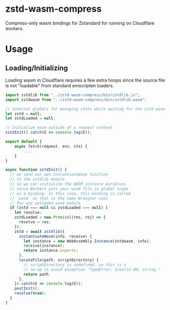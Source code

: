 # zstd-wasm-compress
Compress-only wasm bindings for Zstandard for running on Cloudflare workers.

# Usage

## Loading/Initializing

Loading wasm in Cloudflare requires a few extra hoops since the source file is not "loadable" from standard emscripten loaders.

```javascript
import zstdlib from "../zstd-wasm-compress/bin/zstdlib.js";
import zstdwasm from "../zstd-wasm-compress/bin/zstdlib.wasm";

// Internal globals for managing state while waiting for the zstd wasm to load
let zstd = null;
let zstdLoaded = null;

// Initialize wasm outside of a request context
zstdInit().catch(E => console.log(E));

export default {
    async fetch(request, env, ctx) {
        ...
    }
}

async function zstdInit() {
  // we send our own instantiateWasm function
  // to the zstdlib module
  // so we can initialize the WASM instance ourselves
  // since Workers puts your wasm file in global scope
  // as a binding. In this case, this binding is called
  // `wasm` as that is the name Wrangler uses
  // for any uploaded wasm module
  if (zstd === null && zstdLoaded === null) {
    let resolve;
    zstdLoaded = new Promise((res, rej) => {
      resolve = res;
    });
    zstd = await zstdlib({
      instantiateWasm(info, receive) {
        let instance = new WebAssembly.Instance(zstdwasm, info);
        receive(instance);
        return instance.exports;
      },
      locateFile(path, scriptDirectory) {
        // scriptDirectory is undefined, so this is a
        // no-op to avoid exception "TypeError: Invalid URL string."
        return path
      },
    }).catch(E => console.log(E));
    postInit();
    resolve(true);
  }
}
```